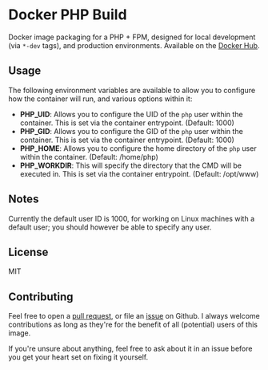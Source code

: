 Docker PHP Build
================

Docker image packaging for a PHP + FPM, designed for local development (via `*-dev` tags), and production environments. Available on the [Docker Hub][1].

Usage
-----

The following environment variables are available to allow you to configure how the container will run, and various options within it:

* **PHP_UID**: Allows you to configure the UID of the `php` user within the container. This is set via the container entrypoint. (Default: 1000)
* **PHP_GID**: Allows you to configure the GID of the `php` user within the container. This is set via the container entrypoint. (Default: 1000)
* **PHP_HOME**: Allows you to configure the home directory of the `php` user within the container. (Default: /home/php)
* **PHP_WORKDIR**: This will specify the directory that the CMD will be executed in. This is set via the container entrypoint. (Default: /opt/www)

Notes
-----

Currently the default user ID is 1000, for working on Linux machines with a default user; you should however be able to specify any user.

License
-------

MIT

Contributing
------------

Feel free to open a [pull request][2], or file an [issue][3] on Github. I always welcome contributions as long as they're for the benefit of all (potential) users of this image.

If you're unsure about anything, feel free to ask about it in an issue before you get your heart set on fixing it yourself.

[1]: https://hub.docker.com/r/seeruk/php-fpm/
[2]: https://github.com/SeerUK/docker-php-fpm/pulls
[3]: https://github.com/SeerUK/docker-php-fpm/issues
